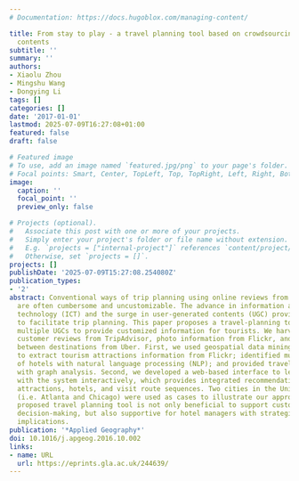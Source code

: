 ```yaml
---
# Documentation: https://docs.hugoblox.com/managing-content/

title: From stay to play - a travel planning tool based on crowdsourcing user-generated
  contents
subtitle: ''
summary: ''
authors:
- Xiaolu Zhou
- Mingshu Wang
- Dongying Li
tags: []
categories: []
date: '2017-01-01'
lastmod: 2025-07-09T16:27:08+01:00
featured: false
draft: false

# Featured image
# To use, add an image named `featured.jpg/png` to your page's folder.
# Focal points: Smart, Center, TopLeft, Top, TopRight, Left, Right, BottomLeft, Bottom, BottomRight.
image:
  caption: ''
  focal_point: ''
  preview_only: false

# Projects (optional).
#   Associate this post with one or more of your projects.
#   Simply enter your project's folder or file name without extension.
#   E.g. `projects = ["internal-project"]` references `content/project/deep-learning/index.md`.
#   Otherwise, set `projects = []`.
projects: []
publishDate: '2025-07-09T15:27:08.254080Z'
publication_types:
- '2'
abstract: Conventional ways of trip planning using online reviews from multiple sources
  are often cumbersome and uncustomizable. The advance in information and communication
  technology (ICT) and the surge in user-generated contents (UGC) provide great opportunities
  to facilitate trip planning. This paper proposes a travel-planning tool by crowdsourcing
  multiple UGCs to provide customized information for tourists. We harvested hotel
  customer reviews from TripAdvisor, photo information from Flickr, and travel costs
  between destinations from Uber. First, we used geospatial data mining approaches
  to extract tourism attractions information from Flickr; identified multi-facet characteristics
  of hotels with natural language processing (NLP); and provided travel route recommendations
  with graph analysis. Second, we developed a web-based interface to let users communicate
  with the system interactively, which provides integrated recommendations including
  attractions, hotels, and visit route sequences. Two cities in the United States
  (i.e. Atlanta and Chicago) were used as cases to illustrate our approaches. The
  proposed travel planning tool is not only beneficial to support customized travel
  decision-making, but also supportive for hotel managers with strategic management
  implications.
publication: '*Applied Geography*'
doi: 10.1016/j.apgeog.2016.10.002
links:
- name: URL
  url: https://eprints.gla.ac.uk/244639/
---
```

